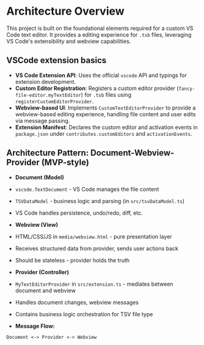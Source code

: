 # Architecture Overview

This project is built on the foundational elements required for a custom VS Code text editor.  It provides a editing experience for `.tsb` files, leveraging VS Code's extensibility and webview capabilities.

## VSCode extension basics

- **VS Code Extension API**: Uses the official `vscode` API and typings for extension development.
- **Custom Editor Registration**: Registers a custom editor provider (`fancy-file-editor.myTextEditor`) for `.tsb` files using `registerCustomEditorProvider`.
- **Webview-based UI**: Implements `CustomTextEditorProvider` to provide a webview-based editing experience, handling file content and user edits via message passing.
- **Extension Manifest**: Declares the custom editor and activation events in `package.json` under `contributes.customEditors` and `activationEvents`.

## Architecture Pattern: Document-Webview-Provider (MVP-style)

- **Document (Model)**
- `vscode.TextDocument` - VS Code manages the file content
- `TSVDataModel` - business logic and parsing (in `src/tsvDataModel.ts`)
- VS Code handles persistence, undo/redo, diff, etc.

- **Webview (View)**
- HTML/CSS/JS in `media/webview.html` - pure presentation layer
- Receives structured data from provider, sends user actions back
- Should be stateless - provider holds the truth

- **Provider (Controller)**
- `MyTextEditorProvider` in `src/extension.ts` - mediates between document and webview
- Handles document changes, webview messages
- Contains business logic orchestration for TSV file type

- **Message Flow:**

```
Document <-> Provider <-> Webview
```
